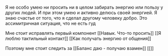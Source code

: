 Я не особо умею ни просить ни в целом забирать энергию или пользу у других людей. 
И при этом умею и активно делюсь своей энергией. Я знаю счастье от того, что я сделал другому человеку добро. Это ассимитричная ситуация, что не есть гуд

Мне стоит исправлять первый компонент [[Навык. Что-то просить]] [[Я люблю тактильный контакт]] [[Как получать энергию от общения]]

Поэтому мне стоит следить за [[Баланс даю - получаю взамен]]
[[]]
